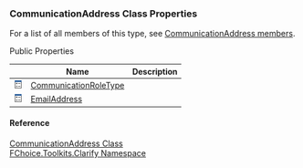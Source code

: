 ﻿### CommunicationAddress Class Properties

For a list of all members of this type, see [CommunicationAddress members](FChoice.Toolkits.Clarify~FChoice.Toolkits.Clarify.CommunicationAddress_members.md).

Public Properties

|   | Name | Description |
| --- | --- | --- |
| ![Public Property](dotnetimages/publicProperty.png) | [CommunicationRoleType](FChoice.Toolkits.Clarify~FChoice.Toolkits.Clarify.CommunicationAddress~CommunicationRoleType.md) |   |
| ![Public Property](dotnetimages/publicProperty.png) | [EmailAddress](FChoice.Toolkits.Clarify~FChoice.Toolkits.Clarify.CommunicationAddress~EmailAddress.md) |   |





#### Reference

[CommunicationAddress Class](FChoice.Toolkits.Clarify~FChoice.Toolkits.Clarify.CommunicationAddress.md)  
[FChoice.Toolkits.Clarify Namespace](FChoice.Toolkits.Clarify~FChoice.Toolkits.Clarify_namespace.md)